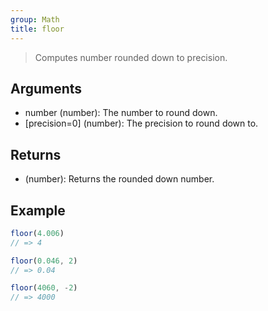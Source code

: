 ```yaml
---
group: Math
title: floor
---
```


> Computes number rounded down to precision.

## Arguments

- number (number): The number to round down.
- [precision=0] (number): The precision to round down to.

## Returns

- (number): Returns the rounded down number.

## Example

```ts
floor(4.006)
// => 4

floor(0.046, 2)
// => 0.04

floor(4060, -2)
// => 4000
```
